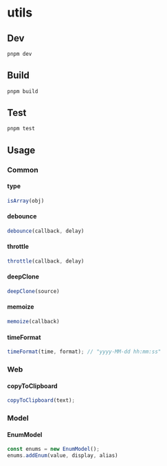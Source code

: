 # utils

## Dev

```bash
pnpm dev
```

## Build

```bash
pnpm build
```

## Test

```bash
pnpm test
```

## Usage

### Common

#### type

```js
isArray(obj)
```

#### debounce

```js
debounce(callback, delay)
```

#### throttle

```js
throttle(callback, delay)
```

#### deepClone

```js
deepClone(source)
```

#### memoize

```js
memoize(callback)
```

#### timeFormat

```js
timeFormat(time, format); // "yyyy-MM-dd hh:mm:ss"
```

### Web

#### copyToClipboard

```js
copyToClipboard(text); 
```

### Model

#### EnumModel

```js
const enums = new EnumModel(); 
enums.addEnum(value, display, alias)
```
